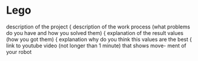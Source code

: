 # Lego
description of the project
{ description of the work process (what problems do you have and how
you solved them)
{ explanation of the result values (how you got them)
{ explanation why do you think this values are the best
{ link to youtube video (not longer than 1 minute) that shows move-
ment of your robot
